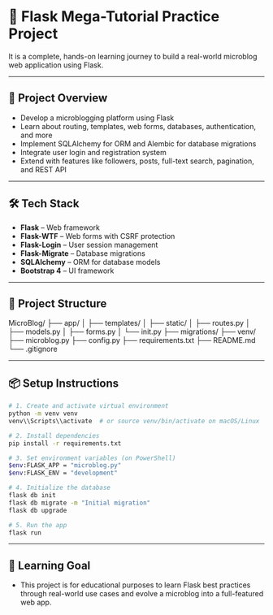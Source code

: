 # 🧪 Flask Mega-Tutorial Practice Project

It is a complete, hands-on learning journey to build a real-world microblog web application using Flask.

---

## 🚀 Project Overview

- Develop a microblogging platform using Flask
- Learn about routing, templates, web forms, databases, authentication, and more
- Implement SQLAlchemy for ORM and Alembic for database migrations
- Integrate user login and registration system
- Extend with features like followers, posts, full-text search, pagination, and REST API

---

## 🛠️ Tech Stack

- **Flask** – Web framework  
- **Flask-WTF** – Web forms with CSRF protection  
- **Flask-Login** – User session management  
- **Flask-Migrate** – Database migrations  
- **SQLAlchemy** – ORM for database models  
- **Bootstrap 4** – UI framework  

---

## 📁 Project Structure

MicroBlog/
├── app/
│ ├── templates/
│ ├── static/
│ ├── routes.py
│ ├── models.py
│ ├── forms.py
│ └── init.py
├── migrations/
├── venv/
├── microblog.py
├── config.py
├── requirements.txt
├── README.md
└── .gitignore



---

## 📦 Setup Instructions

```bash
# 1. Create and activate virtual environment
python -m venv venv
venv\\Scripts\\activate  # or source venv/bin/activate on macOS/Linux

# 2. Install dependencies
pip install -r requirements.txt

# 3. Set environment variables (on PowerShell)
$env:FLASK_APP = "microblog.py"
$env:FLASK_ENV = "development"

# 4. Initialize the database
flask db init
flask db migrate -m "Initial migration"
flask db upgrade

# 5. Run the app
flask run
```
---
## 🧠 Learning Goal
- This project is for educational purposes to learn Flask best practices through real-world use cases and evolve a microblog into a full-featured web app.

